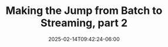 ---
title: 'Making the Jump from Batch to Streaming, part 2'
date: 2025-02-14T09:42:24-06:00
instructors:
 - Yi Hu
time_start: 2024-04-10T15:30:00.000Z
time_end:   2024-04-10T15:50:00.000Z
video: https://youtu.be/hoBY3Eu0gz8
weight: 3
draft: true
---
